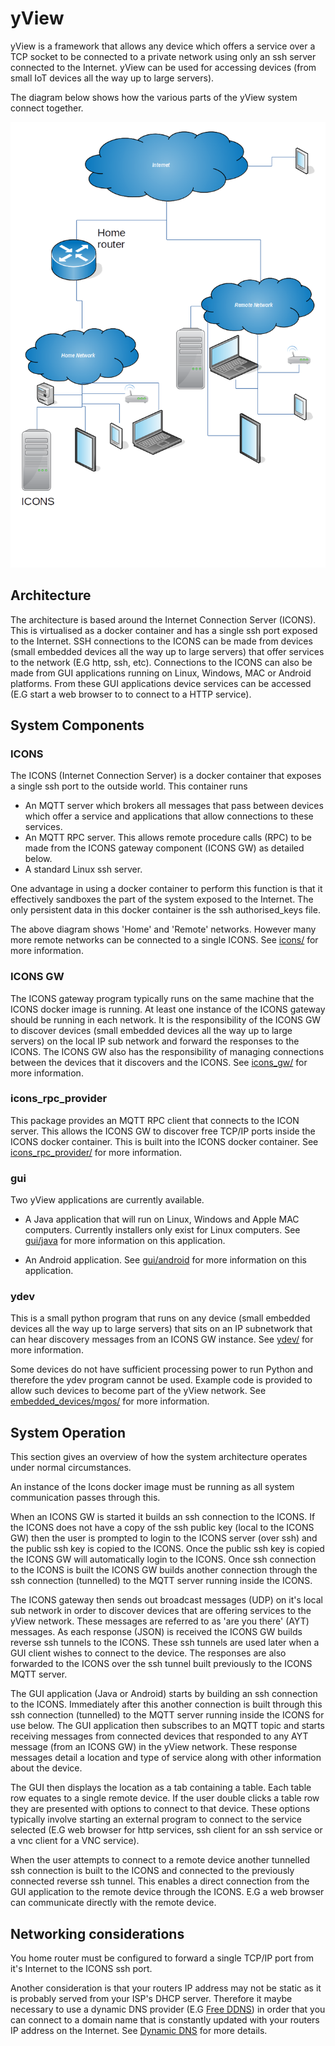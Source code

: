 # yView
yView is a framework that allows any device which offers a service over a TCP socket to be connected to a private network using only an ssh server connected to the Internet. yView can be used for accessing devices (from small IoT devices all the way up to large servers).

The diagram below shows how the various parts of the yView system connect together.

![Overview](overview_diagram.png "yView Connected Network")

## Architecture
The architecture is based around the Internet Connection Server (ICONS). This is virtualised as a docker container and has a single ssh port exposed to the Internet.
SSH connections to the ICONS can be made from devices (small embedded devices all the way up to large servers) that offer services to the network (E.G http, ssh, etc).
Connections to the ICONS can also be made from GUI applications running on Linux, Windows, MAC or Android platforms. From these GUI applications device services can be accessed (E.G start a web browser to to connect to a HTTP service).

## System Components

### ICONS
The ICONS (Internet Connection Server) is a docker container that exposes a single ssh port to the outside world. This container runs

- An MQTT server which brokers all messages that pass between devices which offer a service and applications that allow connections to these services.
- An MQTT RPC server. This allows remote procedure calls (RPC) to be made from the ICONS gateway component (ICONS GW) as detailed below.
- A standard Linux ssh server.

One advantage in using a docker container to perform this function is that it effectively sandboxes the part of the system exposed to the Internet. The only persistent data in this docker container is the ssh authorised_keys file.

The above diagram shows 'Home' and 'Remote' networks. However many more remote networks can be connected to a single ICONS. See [icons/](icons/) for more information.

### ICONS GW
The ICONS gateway program typically runs on the same machine that the ICONS docker image is running. At least one instance of the ICONS gateway should be running in each network. It is the responsibility of the ICONS GW to discover devices (small embedded devices all the way up to large servers) on the local IP sub network and forward the responses to the ICONS. The ICONS GW also has the responsibility of managing connections between the devices that it discovers and the ICONS. See [icons_gw/](icons_gw/) for more information.

### icons_rpc_provider
This package provides an MQTT RPC client that connects to the ICON server. This allows the ICONS GW to discover free TCP/IP ports inside the ICONS docker container. This is built into the ICONS docker container.  See [icons_rpc_provider/](icons_rpc_provider/) for more information.

### gui
Two yView applications are currently available.

- A Java application that will run on Linux, Windows and Apple MAC computers. Currently installers only exist for Linux computers. See [gui/java](gui/java) for more information on this application.

- An Android application. See [gui/android](gui/android) for more information on this application.

### ydev
This is a small python program that runs on any device (small embedded devices all the way up to large servers) that sits on an IP subnetwork that can hear discovery messages from an ICONS GW instance. See [ydev/](ydev/) for more information.


Some devices do not have sufficient processing power to run Python and therefore the ydev program cannot be used. Example code is provided to allow such devices to become part of the yView network. See [embedded_devices/mgos/](embedded_devices/mgos/) for more information.

## System Operation
This section gives an overview of how the system architecture operates under normal circumstances.

An instance of the Icons docker image must be running as all system communication passes through this.

When an ICONS GW is started it builds an ssh connection to the ICONS. If the ICONS does not have a copy of the ssh public key (local to the ICONS GW) then the user is prompted to login to the ICONS server (over ssh) and the public ssh key is copied to the ICONS. Once the public ssh key is copied the ICONS GW will automatically login to the ICONS. Once ssh connection to the ICONS is built the ICONS GW builds another connection through the ssh connection (tunnelled) to the MQTT server running inside the ICONS.

The ICONS gateway then sends out broadcast messages (UDP) on it's local sub network in order to discover devices that are offering services to the yView network. These messages are referred to as 'are you there' (AYT) messages. As each response (JSON) is received the ICONS GW builds reverse ssh tunnels to the ICONS. These ssh tunnels are used later when a GUI client wishes to connect to the device. The responses are also forwarded to the ICONS over the ssh tunnel built previously to the ICONS MQTT server.

The GUI application (Java or Android) starts by building an ssh connection to the ICONS. Immediately after this  another connection is built through this ssh connection (tunnelled) to the MQTT server running inside the ICONS for use below. The GUI application then subscribes to an MQTT topic and starts receiving messages from connected devices that responded to any AYT message (from an ICONS GW) in the yView network. These response messages detail a location and type of service along with other information about the device.

The GUI then displays the location as a tab containing a table. Each table row equates to a single remote device. If the user double clicks a table row they are presented with options to connect to that device. These options typically involve starting an external program to connect to the service selected (E.G web browser for http services, ssh client for an ssh service or a vnc client for a VNC service).

When the user attempts to connect to a remote device another tunnelled ssh connection is built to the ICONS and connected to the previously connected reverse ssh tunnel. This enables a direct connection from the GUI application to the remote device through the ICONS. E.G a web browser can communicate directly with the remote device.

## Networking considerations

You home router must be configured to forward a single TCP/IP port from it's Internet to the ICONS ssh port.

Another consideration is that your routers IP address may not be static as it is probably served from your ISP's DHCP server. Therefore it maybe necessary to use a dynamic DNS provider (E.G [Free DDNS](https://freedns.afraid.org/)) in order that you can connect to a domain name that is constantly updated with your routers IP address on the Internet. See [Dynamic DNS](https://en.wikipedia.org/wiki/Dynamic_DNS) for more details.
